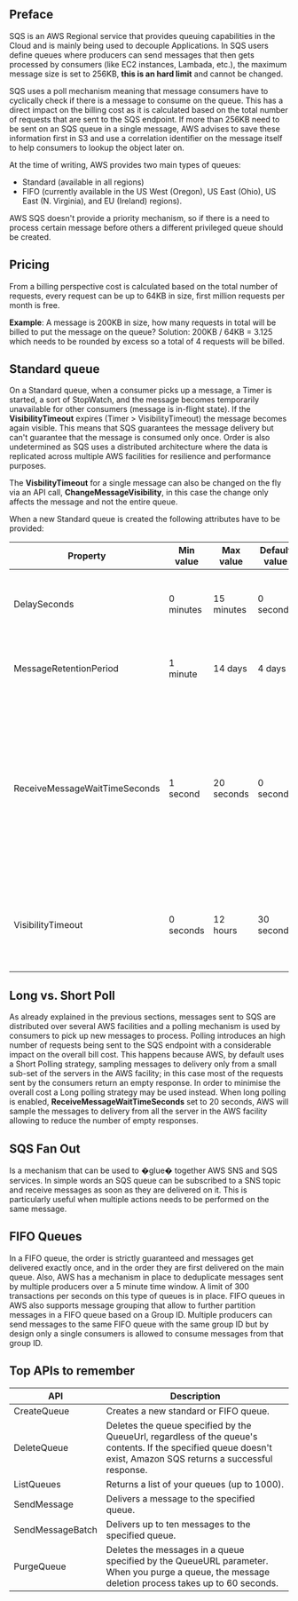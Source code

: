 ## Preface

SQS is an AWS Regional service that provides queuing capabilities in the Cloud and is mainly being used to decouple Applications.
In SQS users define queues where producers can send messages that then gets processed by consumers (like EC2 instances, Lambada, etc.), the maximum message size is set to 256KB, **this is an hard limit** and cannot be changed.

SQS uses a poll mechanism meaning that message consumers have to cyclically check if there is a message to consume on the queue. This has a direct impact on the billing cost as it is calculated based on the total number of requests that are sent to the SQS endpoint.
If more than 256KB need to be sent on an SQS queue in a single message, AWS advises to save these information first in S3 and use a correlation identifier on the message itself to help consumers to lookup the object later on.

At the time of writing, AWS provides two main types of queues:

- Standard (available in all regions)
- FIFO (currently available in the US West (Oregon), US East (Ohio), US East (N. Virginia), and EU (Ireland) regions).

AWS SQS doesn't provide a priority mechanism, so if there is a need to process certain message before others a different privileged queue should be created.

## Pricing
From a billing perspective cost is calculated based on the total number of requests, every request can be up to 64KB in size, first million requests per month is free.

**Example**: A message is 200KB in size, how many requests in total will be billed to put the message on the queue?
Solution: 200KB / 64KB = 3.125 which needs to be rounded by excess so a total of 4 requests will be billed.

## Standard queue

On a Standard queue, when a consumer picks up a message, a Timer is started, a sort of StopWatch, and the message becomes temporarily unavailable for other consumers (message is in-flight state).
If the **VisibilityTimeout** expires (Timer > VisibilityTimeout) the message becomes again visible. This means that SQS guarantees the message delivery but can't guarantee that the message is consumed only once.
Order is also undetermined as SQS uses a distributed architecture where the data is replicated across multiple AWS facilities for resilience and performance purposes.

The **VisbilityTimeout** for a single message can also be changed on the fly via an API call, **ChangeMessageVisibility**, in this case the change only affects the message and not the entire queue.

When a new Standard queue is created the following attributes have to be provided:

Property | Min value | Max value | Default value | Description
--- | --- | --- | --- | ---
DelaySeconds | 0 minutes | 15 minutes | 0 seconds | The time in seconds that the delivery of all messages in the queue will be delayed
MessageRetentionPeriod | 1 minute | 14 days | 4 days | The number of seconds Amazon SQS retains a message
ReceiveMessageWaitTimeSeconds | 1 second | 20 seconds | 0 seconds | Specifies the duration, in seconds, that the ReceiveMessage action call waits until a message is in the queue in order to include it in the response, as opposed to returning an empty response if a message is not yet available.
VisibilityTimeout | 0 seconds | 12 hours | 30 seconds | The length of time during which a message will be unavailable once a message is delivered from the queue

## Long vs. Short Poll

As already explained in the previous sections, messages sent to SQS are distributed over several AWS facilities and a polling mechanism is used by consumers to pick up new messages to process. Polling introduces an high number of requests being sent to the SQS endpoint with a considerable impact on the overall bill cost. This happens because AWS, by default uses a Short Polling strategy, sampling messages to delivery only from a small sub-set of the servers in the AWS facility; in this case most of the requests sent by the consumers return an empty response.
In order to minimise the overall cost a Long polling strategy may be used instead. When long polling is enabled, **ReceiveMessageWaitTimeSeconds** set to 20 seconds, AWS will sample the messages to delivery from all the server in the AWS facility allowing to reduce the number of empty responses.

## SQS Fan Out

Is a mechanism that can be used to �glue� together AWS SNS and SQS services. In simple words an SQS queue can be subscribed to a SNS topic and receive messages as soon as they are delivered on it. This is particularly useful when multiple actions needs to be performed on the same message.

## FIFO Queues

In a FIFO queue, the order is strictly guaranteed and messages get delivered exactly once, and in the order they are first delivered on the main queue. Also,  AWS has a mechanism in place to deduplicate messages sent by multiple producers over a 5 minute time window.   A limit of 300 transactions per seconds on this type of queues is in place.
FIFO queues in AWS also supports message grouping that allow to further partition messages in a FIFO queue based on a Group ID. Multiple producers can send messages to the same FIFO queue with the same group ID but by design only a single consumers is allowed to consume messages from that group ID.

## Top APIs to remember

API | Description
--- | ---
CreateQueue | Creates a new standard or FIFO queue.
DeleteQueue | Deletes the queue specified by the QueueUrl, regardless of the queue's contents. If the specified queue doesn't exist, Amazon SQS returns a successful response.
ListQueues | Returns a list of your queues (up to 1000).
SendMessage | Delivers a message to the specified queue.
SendMessageBatch | Delivers up to ten messages to the specified queue.
PurgeQueue |Deletes the messages in a queue specified by the QueueURL parameter. When you purge a queue, the message deletion process takes up to 60 seconds.